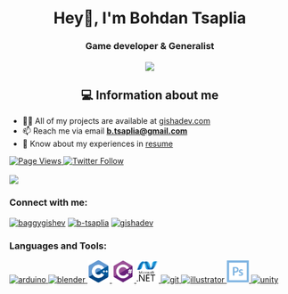 <h1 align="center">Hey👋, I'm Bohdan Tsaplia</h1>
<h3 align="center">Game developer & Generalist</h3>

<div align="center">
<a href="https://github.com/gishadev">
<img align="center" src="https://raw.githubusercontent.com/gishadev/gishadev/main/Images/preview.png">
</a>
</div>

<h2 align="center">💻 Information about me</h2>

- 👨‍💻 All of my projects are available at [gishadev.com](https://gishadev.com)
- 📫 Reach me via email **b.tsaplia@gmail.com**
- 📄 Know about my experiences in [resume](https://gishadev.com/files/resume.pdf)

<p align="left">
  <a href="https://github.com/gishadev/gishadev">
   <img src="https://komarev.com/ghpvc/?username=gishadev" alt="Page Views" />
  </a>
  <a href="https://twitter.com/BaggyGishev">
    <img alt="Twitter Follow" src="https://img.shields.io/twitter/follow/BaggyGishev?color=green&label=Follow&logo=twitter&logoColor=blue&style=flat-square">
  </a>
 </p>
<div align="left">
<img align="center" src="https://github-readme-stats.vercel.app/api?username=gishadev&show_icons=true&text_color=e7d9ea&title_color=11698e&icon_color=16c79a&theme=dark">
</div>

<h3 align="left">Connect with me:</h3>
<p align="left">
<a href="https://twitter.com/baggygishev" target="blank"><img align="center" src="https://raw.githubusercontent.com/rahuldkjain/github-profile-readme-generator/master/src/images/icons/Social/twitter.svg" alt="baggygishev" height="30" width="40" /></a>
<a href="https://linkedin.com/in/b-tsaplia" target="blank"><img align="center" src="https://raw.githubusercontent.com/rahuldkjain/github-profile-readme-generator/master/src/images/icons/Social/linked-in-alt.svg" alt="b-tsaplia" height="30" width="40" /></a>
<a href="https://instagram.com/gishadev" target="blank"><img align="center" src="https://raw.githubusercontent.com/rahuldkjain/github-profile-readme-generator/master/src/images/icons/Social/instagram.svg" alt="gishadev" height="30" width="40" /></a>
</p>

<h3 align="left">Languages and Tools:</h3>
<p align="left"> <a href="https://www.arduino.cc/" target="_blank" rel="noreferrer"> <img src="https://cdn.worldvectorlogo.com/logos/arduino-1.svg" alt="arduino" width="40" height="40"/> </a> <a href="https://www.blender.org/" target="_blank" rel="noreferrer"> <img src="https://download.blender.org/branding/community/blender_community_badge_white.svg" alt="blender" width="40" height="40"/> </a> <a href="https://www.w3schools.com/cpp/" target="_blank" rel="noreferrer"> <img src="https://raw.githubusercontent.com/devicons/devicon/master/icons/cplusplus/cplusplus-original.svg" alt="cplusplus" width="40" height="40"/> </a> <a href="https://www.w3schools.com/cs/" target="_blank" rel="noreferrer"> <img src="https://raw.githubusercontent.com/devicons/devicon/master/icons/csharp/csharp-original.svg" alt="csharp" width="40" height="40"/> </a> <a href="https://dotnet.microsoft.com/" target="_blank" rel="noreferrer"> <img src="https://raw.githubusercontent.com/devicons/devicon/master/icons/dot-net/dot-net-original-wordmark.svg" alt="dotnet" width="40" height="40"/> </a> <a href="https://git-scm.com/" target="_blank" rel="noreferrer"> <img src="https://www.vectorlogo.zone/logos/git-scm/git-scm-icon.svg" alt="git" width="40" height="40"/> </a> <a href="https://www.adobe.com/in/products/illustrator.html" target="_blank" rel="noreferrer"> <img src="https://www.vectorlogo.zone/logos/adobe_illustrator/adobe_illustrator-icon.svg" alt="illustrator" width="40" height="40"/> </a> <a href="https://www.photoshop.com/en" target="_blank" rel="noreferrer"> <img src="https://raw.githubusercontent.com/devicons/devicon/master/icons/photoshop/photoshop-line.svg" alt="photoshop" width="40" height="40"/> </a> <a href="https://unity.com/" target="_blank" rel="noreferrer"> <img src="https://www.vectorlogo.zone/logos/unity3d/unity3d-icon.svg" alt="unity" width="40" height="40"/> </a> </p>
